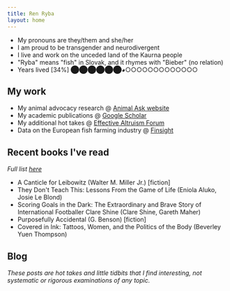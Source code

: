 ```yaml
---
title: Ren Ryba
layout: home
---
```


* My pronouns are they/them and she/her
* I am proud to be transgender and neurodivergent
* I live and work on the unceded land of the Kaurna people
* "Ryba" means "fish" in Slovak, and it rhymes with "Bieber" (no relation)
* Years lived [34%] ⬤⬤⬤⬤⬤⬤◕○○○○○○○○○○○○○

## My work
* My animal advocacy research @ [Animal Ask website](https://www.animalask.org/research)
* My academic publications @ [Google Scholar](https://www.scholar.google.com/citations?hl=en&user=hCCZcZYAAAAJ&view_op=list_works&sortby=pubdate)
* My additional hot takes @ [Effective Altruism Forum](https://forum.effectivealtruism.org/users/ren-ryba)
* Data on the European fish farming industry @ [Finsight](https://finsight.fish)  

## Recent books I've read
*Full list [here](books.html)*  
* A Canticle for Leibowitz (Walter M. Miller Jr.) [fiction]
* They Don't Teach This: Lessons From the Game of Life (Eniola Aluko, Josie Le Blond)
* Scoring Goals in the Dark: The Extraordinary and Brave Story of International Footballer Clare Shine (Clare Shine, Gareth Maher)
* Purposefully Accidental (G. Benson) [fiction]
* Covered in Ink: Tattoos, Women, and the Politics of the Body (Beverley Yuen Thompson)

## Blog  
*These posts are hot takes and little tidbits that I find interesting, not systematic or rigorous examinations of any topic.*
